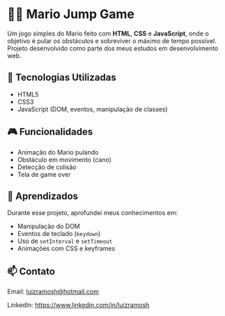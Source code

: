 # 🏃‍♂️ Mario Jump Game

Um jogo simples do Mario feito com **HTML**, **CSS** e **JavaScript**, onde o objetivo é pular os obstáculos e sobreviver o máximo de tempo possível. Projeto desenvolvido como parte dos meus estudos em desenvolvimento web.


## 🚀 Tecnologias Utilizadas

- HTML5  
- CSS3  
- JavaScript (DOM, eventos, manipulação de classes)

## 🎮 Funcionalidades

- Animação do Mario pulando
- Obstáculo em movimento (cano)
- Detecção de colisão
- Tela de game over

## 🧠 Aprendizados

Durante esse projeto, aprofundei meus conhecimentos em:

- Manipulação do DOM
- Eventos de teclado (`keydown`)
- Uso de `setInterval` e `setTimeout`
- Animações com CSS e keyframes

## 📫 Contato
Email: luizramosh@hotmail.com

LinkedIn: https://www.linkedin.com/in/luizramosh


